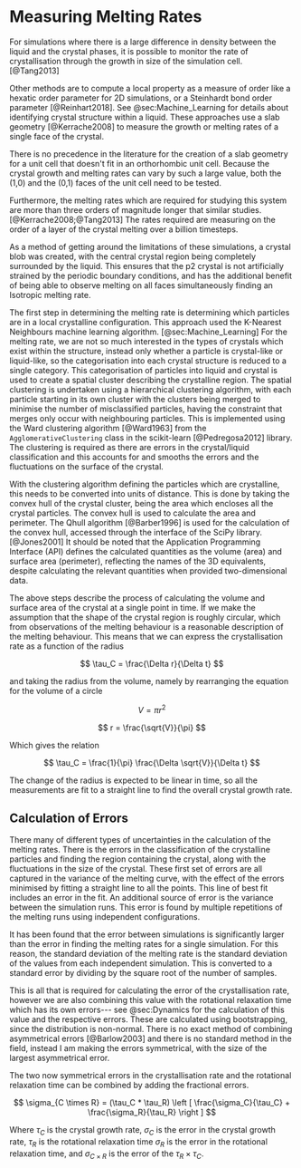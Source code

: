 # Measuring Melting Rates

For simulations where there is
a large difference in density
between the liquid and the crystal phases,
it is possible to monitor the rate of crystallisation
through the growth in size of the simulation cell. [@Tang2013]

Other methods are to compute a local property as a measure of order
like a hexatic order parameter for 2D simulations,
or a Steinhardt bond order parameter [@Reinhart2018].
See @sec:Machine_Learning for details about identifying
crystal structure within a liquid.
These approaches use a slab geometry [@Kerrache2008]
to measure the growth or melting rates
of a single face of the crystal.

There is no precedence in the literature
for the creation of a slab geometry
for a unit cell that doesn't fit in an orthorhombic unit cell.
Because the crystal growth and melting rates can vary by such a large value,
both the (1,0) and the (0,1) faces of the unit cell need to be tested.

Furthermore, the melting rates which are required for studying this system
are more than three orders of magnitude longer that similar studies. [@Kerrache2008;@Tang2013]
The rates required are measuring on the order of
a layer of the crystal melting over
a billion timesteps.

As a method of getting around the limitations of these simulations,
a crystal blob was created,
with the central crystal region being completely surrounded by the liquid.
This ensures that the p2 crystal
is not artificially strained by the periodic boundary conditions,
and has the additional benefit
of being able to observe melting on all faces simultaneously
finding an Isotropic melting rate.

The first step in determining the melting rate
is determining which particles
are in a local crystalline configuration.
This approach used the K-Nearest Neighbours
machine learning algorithm. [@sec:Machine_Learning]
For the melting rate,
we are not so much interested in the types of crystals
which exist within the structure,
instead only whether a particle
is crystal-like or liquid-like,
so the categorisation into each crystal structure is
reduced to a single category.
This categorisation of particles into
liquid and crystal is used
to create a spatial cluster
describing the crystalline region.
The spatial clustering is undertaken
using a hierarchical clustering algorithm,
with each particle starting in its own cluster
with the clusters being merged to minimise
the number of misclassified particles,
having the constraint that merges only occur
with neighbouring particles.
This is implemented using the Ward clustering algorithm [@Ward1963]
from the `AgglomerativeClustering` class
in the scikit-learn [@Pedregosa2012] library.
The clustering is required
as there are errors in the crystal/liquid classification
and this accounts for and smooths the errors
and the fluctuations on the surface of the crystal.

With the clustering algorithm defining the particles which are crystalline,
this needs to be converted into units of distance.
This is done by taking the convex hull
of the crystal cluster,
being the area which encloses all the crystal particles.
The convex hull is used to calculate the area and perimeter.
The Qhull algorithm [@Barber1996] is used for
the calculation of the convex hull,
accessed through the interface of the SciPy library. [@Jones2001]
It should be noted that the Application Programming Interface (API)
defines the calculated quantities as
the volume (area) and surface area (perimeter),
reflecting the names of the 3D equivalents,
despite calculating the relevant quantities when
provided two-dimensional data.

The above steps describe the process
of calculating the volume and surface area
of the crystal at a single point in time.
If we make the assumption
that the shape of the crystal region is roughly circular,
which from observations of the melting behaviour
is a reasonable description of the melting behaviour.
This means that we can express the crystallisation rate
as a function of the radius

$$ \tau_C = \frac{\Delta r}{\Delta t} $$

and taking the radius from the volume,
namely by rearranging the equation
for the volume of a circle

$$ V = \pi r^2 $$

$$ r = \frac{\sqrt{V}}{\pi} $$

Which gives the relation

$$ \tau_C = \frac{1}{\pi} \frac{\Delta \sqrt{V}}{\Delta t} $$

The change of the radius
is expected to be linear in time,
so all the measurements  are fit to a straight line
to find the overall crystal growth rate.

## Calculation of Errors

There many of different types of uncertainties
in the calculation of the melting rates.
There is the errors in the classification of the crystalline particles
and finding the region containing the crystal,
along with the fluctuations in the size of the crystal.
These first set of errors are all captured in the variance
of the melting curve,
with the effect of the errors minimised
by fitting a straight line to all the points.
This line of best fit
includes an error in the fit.
An additional source of error
is the variance between the simulation runs.
This error is found by multiple repetitions of the melting runs
using independent configurations.

It has been found that the error between simulations
is significantly larger than the error
in finding the melting rates for a single simulation.
For this reason,
the standard deviation of the melting rate
is the standard deviation of the values from each independent simulation.
This is converted to a standard error
by dividing by the square root of the number of samples.

This is all that is required for calculating the error
of the crystallisation rate,
however we are also combining this value
with the rotational relaxation time
which has its own errors---
see @sec:Dynamics for the calculation of this value
and the respective errors.
These are calculated using bootstrapping,
since the distribution is non-normal.
There is no exact method of combining asymmetrical errors [@Barlow2003]
and there is no standard method in the field,
instead I am making the errors symmetrical,
with the size of the largest asymmetrical error.

The two now symmetrical errors in
the crystallisation rate and the rotational relaxation time
can be combined by adding the fractional errors.

$$ \sigma_{C \times R} = (\tau_C * \tau_R) \left [ \frac{\sigma_C}{\tau_C} + \frac{\sigma_R}{\tau_R} \right ] $$

Where $\tau_C$ is the crystal growth rate,
$\sigma_C$ is the error in the crystal growth rate,
$\tau_R$ is the rotational relaxation time
$\sigma_R$ is the error in the rotational relaxation time,
and $\sigma_{C\times R}$ is the error of
the $\tau_R \times \tau_C$.
